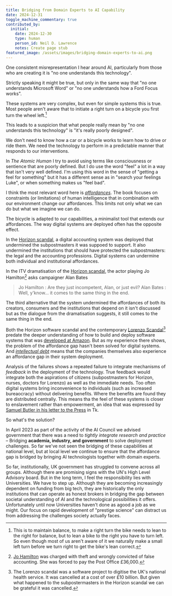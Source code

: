 ```yaml
---
title: Bridging from Domain Experts to AI Capability
date: 2024-12-31
toggle_machine_commentary: true
contributed_by:
  initial:
    date: 2024-12-30
    type: human
    person_id: Neil D. Lawrence
    notes: Create page stub
featured_image: /assets/images/bridging-domain-experts-to-ai.png
---
```


One consistent misrepresentation I hear around AI, particularly from those who are creating it is "no one understands this technology". 

Strictly speaking it might be true, but only in the same way that "no one understands Microsoft Word" or "no one understands how a Ford Focus works". 

These systems are very complex, but even for simple systems this is true. Most people aren't aware that to initiate a right turn on a bicycle you first turn the wheel left.[^1]

[^1]: This is to maintain balance, to make a right turn the bike needs to lean to the right for balance, but to lean a bike to the right you have to turn left. So even though most of us aren't aware of it we naturally make a small left turn before we turn right to get the bike's lean correct.

This leads to a suspicion that what people really mean by "no one understands this technology" is "it's really poorly designed". 

We don't need to know how a car or a bicycle works to learn how to drive or ride them. We need the technology to perform in a predictable manner that responds to our interventions.

In *The Atomic Human* I try to avoid using terms like consciousness or sentience that are poorly defined. But I do use the word "feel" a lot in a way that isn't very well defined. I'm using this word in the sense of "getting a feel for something" but it has a different sense as in "search your feelings Luke", or when something makes us "feel bad". 

I think the most relevant word here is [*affordances*](/themes/affordances/). The book focuses on constraints (or limitations) of human intelligence that in combination with our environment change our affordances. This limits not only what we can do but what we imagine we can do. 

The bicycle is adapted to our capabilities, a minimalist tool that extends our affordances. The way digital systems are deployed often has the opposite effect.

In the [Horizon scandal](/history/horizon-scandal.md), a digital accounting system was deployed that undermined the subpostmasters it was suppoed to support. It also undermined the institutions that should have protected the subpostmasters: the legal and the accounting professions. Digital systems can undermine both individual and institutional affordances. 

In the ITV dramatisation of the [Horizon scandal](/history/horizon-scandal.md), the actor playing Jo Hamilton[^3] asks campaigner Alan Bates

> Jo Hamilton : Are they just incompetent, Alan, or just evil?
> Alan Bates : Well, y'know... it comes to the same thing in the end.

[^3]: [Jo Hamilton](https://en.wikipedia.org/wiki/Jo_Hamilton_(subpostmaster)) was charged with theft and wrongly convicted of false accounting. She was forced to pay the Post Office £36,000.

The third alternative that the system undermined the affordances of both its creators, consumers and the institutions that depend on it isn't discussed but as the dialogue from the dramatisation suggests, it still comes to the same thing in the end.

Both the Horizon software scandal and the contemporary [Lorenzo Scandal](/history/lorenzo-scandal-and-the-nhs-national-programme-for-it/)[^4] predate the deeper understanding of how to build and deploy software systems that was [developed at Amazon](/reflections/why-amazon/). But as my experience there shows, the problem of the affordance gap hasn't been solved for digital systems. And [*intellectual debt*](/themes/intellectual-debt/) means that the companies themselves also experience an affordance gap in their system deployment. 

[^4]: The Lorenzo scandal was a software project to digitise the UK's national health service. It was cancelled at a cost of over £10 billion. But given what happened to the subpostermasters in the Horizon scandal we can be grateful it was cancelled.

Analysis of the failures shows a repeated failure to integrate mechanisms of *feedback* in the deployment of the technology. True feedback would integrate both the aspirations of citizens (subpostmasters for Horizon, nurses, doctors for Lorenzo) as well as the immediate needs. Too often digital systems bring inconvenience to individuals (such as increased bureaocracy) without delivering benefits. Where the benefits are found they are distributed centrally. This means tha the feel of these systems is closer to enslavement rather than empowerment, an idea that was expressed by [Samuel Butler in his letter to the Press](/history/samuel-butler-letter-to-the-press/) in Tk.

So what's the solution?

In April 2023 as part of the activity of the AI Council we advised government that there was a need to *tightly integrate research and practice* – Bridging **academia, industry, and government** to solve deployment challenges. So far we've not seen the bridging of these capabilities at national level, but at local level we continue to ensure that the affordance gap is bridged by bringing AI technologists together with domain experts. 

So far, institutionally, UK government has struggled to convene across all groups. Although there are promising signs with the UN's High Level Advisory board. But in the long term, I feel the responsibility lies with Universities. We have to step up. Although they are becoming increasingly dependent on funding from big tech, they are historically the only institutions that can operate as honest brokers in bridging the gap between societal understanding of AI and the technological possibilities it offers. Unfortunately until now Universities haven't done as agood a job as we might. Our focus on rapid development of "prestige science" can distract us from addressing the challenges society actually faces.

